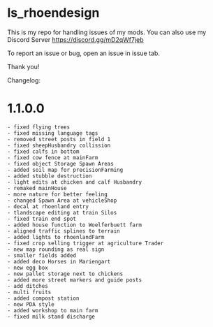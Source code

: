 # ls_rhoendesign
This is my repo for handling issues of my mods.
You can also use my Discord Server https://discord.gg/mD2qWf7jeb

To report an issue or bug, open an issue in issue tab.

Thank you!

Changelog:
# 1.1.0.0    
    - fixed flying trees
    - fixed missing language tags
    - removed street posts in field 1
    - fixed sheepHusbandry collission
    - fixed calfs in bottom
    - fixed cow fence at mainFarm
    - fixed object Storage Spawn Areas
    - added soil map for precisionFarming
    - added stubble destruction
    - light edits at chicken and calf Husbandry
    - remaked mainHouse
    - more nature for better feeling
    - changed Spawn Area at vehicleShop
    - decal at rhoenland entry
    - tlandscape editing at train Silos
    - fixed train end spot
    - added house function to Woelferbuett farm
    - aligned traffic splines to terrain
    - added lights to rhoenlandFarm
    - fixed crop selling trigger at agriculture Trader
    - new map rounding as real sign
    - smaller fields added
    - added deco Horses in Mariengart
    - new egg box
    - new pallet storage next to chickens
    - added more street markers and guide posts
    - add ditches
    - multi fruits
    - added compost station
    - new PDA style
    - added workshop to main farm
    - fixed milk stand discharge
